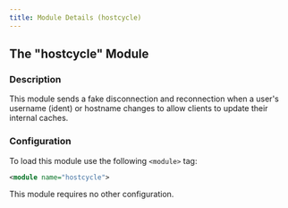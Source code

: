 ```yaml
---
title: Module Details (hostcycle)
---
```


## The "hostcycle" Module

### Description

This module sends a fake disconnection and reconnection when a user's username (ident) or hostname changes to allow clients to update their internal caches.

### Configuration

To load this module use the following `<module>` tag:

```xml
<module name="hostcycle">
```

This module requires no other configuration.
